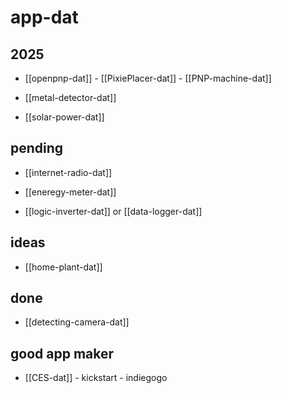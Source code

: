 
# app-dat

## 2025

- [[openpnp-dat]] - [[PixiePlacer-dat]] - [[PNP-machine-dat]]

- [[metal-detector-dat]]

- [[solar-power-dat]]

## pending 

- [[internet-radio-dat]]

- [[eneregy-meter-dat]]

- [[logic-inverter-dat]] or [[data-logger-dat]]

## ideas 

- [[home-plant-dat]]

## done 

- [[detecting-camera-dat]]


## good app maker 

- [[CES-dat]] - kickstart - indiegogo